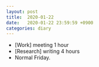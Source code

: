 ```yaml
---
layout: post
title:  2020-01-22
date:   2020-01-22 23:59:59 +0900
categories: diary
---
```


- [Work] meeting 1 hour
- [Research] writing 4 hours
- Normal Friday.
